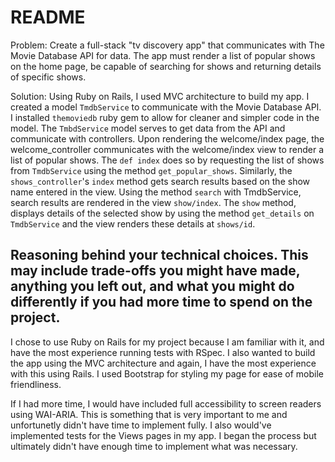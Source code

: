 # README

Problem: 
Create a full-stack "tv discovery app" that communicates with The Movie Database API for data.  The app must render a list of popular shows on the home page, be capable of searching for shows and returning details of specific shows.

Solution:
Using Ruby on Rails, I used MVC architecture to build my app.
I created a model `TmdbService` to communicate with the Movie Database API. I installed `themoviedb` ruby gem to allow for cleaner and simpler code in the model. The `TmbdService` model serves to get data from the API and communicate with controllers.
Upon rendering the welcome/index page, the welcome_controller communicates with the welcome/index view to render a list of popular shows.  The `def index` does so by requesting the list of shows from `TmdbService` using the method `get_popular_shows`.
Similarly, the `shows_controller`'s `index` method gets search results based on the show name entered in the view. Using the method `search` with TmdbService, search results are rendered in the view `show/index`. The `show` method, displays details of the selected show by using the method `get_details` on `TmdbService` and the view renders these details at `shows/id`.


Reasoning behind your technical choices. This may include trade-offs you might have made, anything you left out, and what you might do differently if you had more time to spend on the project.
---
I chose to use Ruby on Rails for my project because I am familiar with it, and have the most experience running tests with RSpec.  I also wanted to build the app using the MVC architecture and again, I have the most experience with this using Rails. I used Bootstrap for styling my page for ease of mobile friendliness.

If I had more time, I would have included full accessibility to screen readers using WAI-ARIA. This is something that is very important to me and unfortunetly didn't have time to implement fully. I also would've implemented tests for the Views pages in my app. I began the process but ultimately didn't have enough time to implement what was necessary.
